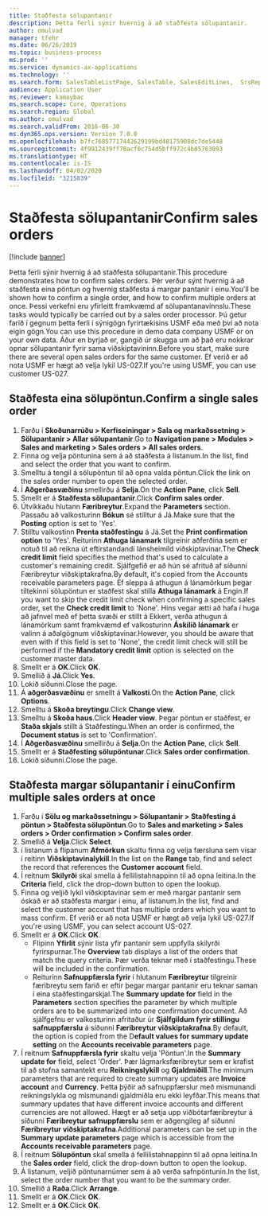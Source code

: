 ```yaml
---
title: Staðfesta sölupantanir
description: Þetta ferli sýnir hvernig á að staðfesta sölupantanir.
author: omulvad
manager: tfehr
ms.date: 06/26/2019
ms.topic: business-process
ms.prod: ''
ms.service: dynamics-ax-applications
ms.technology: ''
ms.search.form: SalesTableListPage, SalesTable, SalesEditLines,  SrsReportViewerForm, CustConfirmJournal, SysQueryForm, SysQueryFieldLookUp, SysLookup, SalesParmIdLookup
audience: Application User
ms.reviewer: kamaybac
ms.search.scope: Core, Operations
ms.search.region: Global
ms.author: omulvad
ms.search.validFrom: 2016-06-30
ms.dyn365.ops.version: Version 7.0.0
ms.openlocfilehash: b7fc76857717442629199bd48175908dc7de5448
ms.sourcegitcommit: 4f9912439ff78acf0c754d5bff972c4b85763093
ms.translationtype: HT
ms.contentlocale: is-IS
ms.lasthandoff: 04/02/2020
ms.locfileid: "3215839"
---
```

# <a name="confirm-sales-orders"></a><span data-ttu-id="778c0-103">Staðfesta sölupantanir</span><span class="sxs-lookup"><span data-stu-id="778c0-103">Confirm sales orders</span></span>

[!include [banner](../../includes/banner.md)]

<span data-ttu-id="778c0-104">Þetta ferli sýnir hvernig á að staðfesta sölupantanir.</span><span class="sxs-lookup"><span data-stu-id="778c0-104">This procedure demonstrates how to confirm sales orders.</span></span> <span data-ttu-id="778c0-105">Þér verður sýnt hvernig á að staðfesta eina pöntun og hvernig staðfesta á margar pantanir í einu.</span><span class="sxs-lookup"><span data-stu-id="778c0-105">You'll be shown how to confirm a single order, and how to confirm multiple orders at once.</span></span> <span data-ttu-id="778c0-106">Þessi verkefni eru yfirleitt framkvæmd af sölupantanavinnslu.</span><span class="sxs-lookup"><span data-stu-id="778c0-106">These tasks would typically be carried out by a sales order processor.</span></span> <span data-ttu-id="778c0-107">Þú getur farið í gegnum þetta ferli í sýnigögn fyrirtækisins USMF eða með því að nota eigin gögn.</span><span class="sxs-lookup"><span data-stu-id="778c0-107">You can use this procedure in demo data company USMF or on your own data.</span></span> <span data-ttu-id="778c0-108">Áður en byrjað er, gangið úr skugga um að það eru nokkrar opnar sölupantanir fyrir sama viðskiptavininn.</span><span class="sxs-lookup"><span data-stu-id="778c0-108">Before you start, make sure there are several open sales orders for the same customer.</span></span> <span data-ttu-id="778c0-109">Ef verið er að nota USMF er hægt að velja lykil US-027.</span><span class="sxs-lookup"><span data-stu-id="778c0-109">If you're using USMF, you can use customer US-027.</span></span>


## <a name="confirm-a-single-sales-order"></a><span data-ttu-id="778c0-110">Staðfesta eina sölupöntun.</span><span class="sxs-lookup"><span data-stu-id="778c0-110">Confirm a single sales order</span></span>
1. <span data-ttu-id="778c0-111">Farðu í **Skoðunarrúðu > Kerfiseiningar > Sala og markaðssetning > Sölupantanir > Allar sölupantanir**.</span><span class="sxs-lookup"><span data-stu-id="778c0-111">Go to **Navigation pane > Modules > Sales and marketing > Sales orders > All sales orders**.</span></span>
2. <span data-ttu-id="778c0-112">Finna og velja pöntunina sem á að staðfesta á listanum.</span><span class="sxs-lookup"><span data-stu-id="778c0-112">In the list, find and select the order that you want to confirm.</span></span>
3. <span data-ttu-id="778c0-113">Smelltu á tengil á sölupöntun til að opna valda pöntun.</span><span class="sxs-lookup"><span data-stu-id="778c0-113">Click the link on the sales order number to open the selected order.</span></span>
4. <span data-ttu-id="778c0-114">Í **Aðgerðasvæðinu** smellirðu á **Selja**.</span><span class="sxs-lookup"><span data-stu-id="778c0-114">On the **Action Pane**, click **Sell**.</span></span>
5. <span data-ttu-id="778c0-115">Smellt er á **Staðfesta sölupantanir**.</span><span class="sxs-lookup"><span data-stu-id="778c0-115">Click **Confirm sales order**.</span></span>
6. <span data-ttu-id="778c0-116">Útvíkkaðu hlutann **Færibreytur**.</span><span class="sxs-lookup"><span data-stu-id="778c0-116">Expand the **Parameters** section.</span></span> <span data-ttu-id="778c0-117">Passaðu að valkosturinn **Bókun** sé stilltur á Já.</span><span class="sxs-lookup"><span data-stu-id="778c0-117">Make sure that the **Posting** option is set to 'Yes'.</span></span>  
7. <span data-ttu-id="778c0-118">Stilltu valkostinn **Prenta staðfestingu** á Já.</span><span class="sxs-lookup"><span data-stu-id="778c0-118">Set the **Print confirmation option** to 'Yes'.</span></span> <span data-ttu-id="778c0-119">Reiturinn **Athuga lánamark** tilgreinir aðferðina sem er notuð til að reikna út eftirstandandi lánsheimild viðskiptavinar.</span><span class="sxs-lookup"><span data-stu-id="778c0-119">The **Check credit limit** field specifies the method that's used to calculate a customer's remaining credit.</span></span> <span data-ttu-id="778c0-120">Sjálfgefið er að hún sé afrituð af síðunni Færibreytur viðskiptakrafna.</span><span class="sxs-lookup"><span data-stu-id="778c0-120">By default, it's copied from the Accounts receivable parameters page.</span></span> <span data-ttu-id="778c0-121">Ef sleppa á athugun á lánamörkum þegar tiltekinni sölupöntun er staðfest skal stilla **Athuga lánamark** á Engin.</span><span class="sxs-lookup"><span data-stu-id="778c0-121">If you want to skip the credit limit check when confirming a specific sales order, set the **Check credit limit** to 'None'.</span></span> <span data-ttu-id="778c0-122">Hins vegar ætti að hafa í huga að jafnvel með ef þetta svæði er stillt á Ekkert, verða athugun á lánamörkum samt framkvæmd ef valkosturinn **Áskilið lánamark** er valinn á aðalgögnum viðskiptavinar.</span><span class="sxs-lookup"><span data-stu-id="778c0-122">However, you should be aware that even with if this field is set to 'None', the credit limit check will still be performed if the **Mandatory credit limit** option is selected on the customer master data.</span></span> 
8. <span data-ttu-id="778c0-123">Smellt er á **OK**.</span><span class="sxs-lookup"><span data-stu-id="778c0-123">Click **OK**.</span></span>
9. <span data-ttu-id="778c0-124">Smellið á **Já**.</span><span class="sxs-lookup"><span data-stu-id="778c0-124">Click **Yes**.</span></span>
10. <span data-ttu-id="778c0-125">Lokið síðunni.</span><span class="sxs-lookup"><span data-stu-id="778c0-125">Close the page.</span></span>
11. <span data-ttu-id="778c0-126">Á **aðgerðasvæðinu** er smellt á **Valkosti**.</span><span class="sxs-lookup"><span data-stu-id="778c0-126">On the **Action Pane**, click **Options**.</span></span>
12. <span data-ttu-id="778c0-127">Smelltu á **Skoða breytingu**.</span><span class="sxs-lookup"><span data-stu-id="778c0-127">Click **Change view**.</span></span>
13. <span data-ttu-id="778c0-128">Smelltu á **Skoða haus**.</span><span class="sxs-lookup"><span data-stu-id="778c0-128">Click **Header view**.</span></span> <span data-ttu-id="778c0-129">Þegar pöntun er staðfest, er **Staða skjals** stillt á Staðfestingu.</span><span class="sxs-lookup"><span data-stu-id="778c0-129">When an order is confirmed, the **Document status** is set to 'Confirmation'.</span></span> 
14. <span data-ttu-id="778c0-130">Í **Aðgerðasvæðinu** smellirðu á **Selja**.</span><span class="sxs-lookup"><span data-stu-id="778c0-130">On the **Action Pane**, click **Sell**.</span></span>
15. <span data-ttu-id="778c0-131">Smellt er á **Staðfesting sölupöntunar**.</span><span class="sxs-lookup"><span data-stu-id="778c0-131">Click **Sales order confirmation**.</span></span>
16. <span data-ttu-id="778c0-132">Lokið síðunni.</span><span class="sxs-lookup"><span data-stu-id="778c0-132">Close the page.</span></span>

## <a name="confirm-multiple-sales-orders-at-once"></a><span data-ttu-id="778c0-133">Staðfesta margar sölupantanir í einu</span><span class="sxs-lookup"><span data-stu-id="778c0-133">Confirm multiple sales orders at once</span></span>
1. <span data-ttu-id="778c0-134">Farðu í **Sölu og markaðssetningu > Sölupantanir > Staðfesting á pöntun > Staðfesta sölupöntun**.</span><span class="sxs-lookup"><span data-stu-id="778c0-134">Go to **Sales and marketing > Sales orders > Order confirmation > Confirm sales order**.</span></span>
2. <span data-ttu-id="778c0-135">Smellið á **Velja**.</span><span class="sxs-lookup"><span data-stu-id="778c0-135">Click **Select**.</span></span>
3. <span data-ttu-id="778c0-136">í listanum á flipanum **Afmörkun** skaltu finna og velja færsluna sem vísar í reitinn **Viðskiptavinalykill**.</span><span class="sxs-lookup"><span data-stu-id="778c0-136">In the list on the **Range** tab, find and select the record that references the **Customer account** field.</span></span>
4. <span data-ttu-id="778c0-137">Í reitnum **Skilyrði** skal smella á fellilistahnappinn til að opna leitina.</span><span class="sxs-lookup"><span data-stu-id="778c0-137">In the **Criteria** field, click the drop-down button to open the lookup.</span></span>
5. <span data-ttu-id="778c0-138">Finna og veljið lykil viðskiptavinar sem er með margar pantanir sem óskað er að staðfesta margar í einu, af listanum.</span><span class="sxs-lookup"><span data-stu-id="778c0-138">In the list, find and select the customer account that has multiple orders which you want to mass confirm.</span></span> <span data-ttu-id="778c0-139">Ef verið er að nota USMF er hægt að velja lykil US-027.</span><span class="sxs-lookup"><span data-stu-id="778c0-139">If you're using USMF, you can select account US-027.</span></span>  
6. <span data-ttu-id="778c0-140">Smellt er á **OK**.</span><span class="sxs-lookup"><span data-stu-id="778c0-140">Click **OK**.</span></span>
    - <span data-ttu-id="778c0-141">Flipinn **Yfirlit** sýnir lista yfir pantanir sem uppfylla skilyrði fyrirspurnar.</span><span class="sxs-lookup"><span data-stu-id="778c0-141">The **Overview** tab displays a list of the orders that match the query criteria.</span></span> <span data-ttu-id="778c0-142">Þær verða teknar með í staðfestingu.</span><span class="sxs-lookup"><span data-stu-id="778c0-142">These will be included in the confirmation.</span></span>  
    - <span data-ttu-id="778c0-143">Reiturinn **Safnuppfærsla fyrir** í hlutanum **Færibreytur** tilgreinir færibreytu sem farið er eftir þegar margar pantanir eru teknar saman í eina staðfestingarskjal.</span><span class="sxs-lookup"><span data-stu-id="778c0-143">The **Summary update for** field in the **Parameters** section specifies the parameter by which multiple orders are to be summarized into one confirmation document.</span></span> <span data-ttu-id="778c0-144">Að sjálfgefnu er valkosturinn afritaður úr **Sjálfgildum fyrir stillingu safnuppfærslu** á síðunni **Færibreytur viðskiptakrafna**.</span><span class="sxs-lookup"><span data-stu-id="778c0-144">By default, the option is copied from the D**efault values for summary update setting** on the **Accounts receivable parameters** page.</span></span>  
7. <span data-ttu-id="778c0-145">Í reitnum **Safnuppfærsla fyrir** skaltu velja 'Pöntun'.</span><span class="sxs-lookup"><span data-stu-id="778c0-145">In the **Summary update for** field, select 'Order'.</span></span> <span data-ttu-id="778c0-146">Þær lágmarksfæribreytur sem er krafist til að stofna samantekt eru **Reikningslykill** og **Gjaldmiðill**.</span><span class="sxs-lookup"><span data-stu-id="778c0-146">The minimum parameters that are required to create summary updates are **Invoice account** and **Currency**.</span></span> <span data-ttu-id="778c0-147">Þetta þýðir að safnuppfærslur með mismunandi reikningslykla og mismunandi gjaldmiðla eru ekki leyfðar.</span><span class="sxs-lookup"><span data-stu-id="778c0-147">This means that summary updates that have different invoice accounts and different currencies are not allowed.</span></span> <span data-ttu-id="778c0-148">Hægt er að setja upp viðbótarfæribreytur á síðunni **Færibreytur safnuppfærslu** sem er aðgengileg af síðunni **Færibreytur viðskiptakrafna**.</span><span class="sxs-lookup"><span data-stu-id="778c0-148">Additional parameters can be set up in the **Summary update parameters** page which is accessible from the **Accounts receivable parameters** page.</span></span> 
8. <span data-ttu-id="778c0-149">Í reitnum **Sölupöntun** skal smella á fellilistahnappinn til að opna leitina.</span><span class="sxs-lookup"><span data-stu-id="778c0-149">In the **Sales order** field, click the drop-down button to open the lookup.</span></span>
9. <span data-ttu-id="778c0-150">Á listanum, veljið pöntunarnúmer sem á að verða safnpöntunin.</span><span class="sxs-lookup"><span data-stu-id="778c0-150">In the list, select the order number that you want to be the summary order.</span></span>
10. <span data-ttu-id="778c0-151">Smellið á **Raða**.</span><span class="sxs-lookup"><span data-stu-id="778c0-151">Click **Arrange**.</span></span>
11. <span data-ttu-id="778c0-152">Smellt er á **OK**.</span><span class="sxs-lookup"><span data-stu-id="778c0-152">Click **OK**.</span></span>
12. <span data-ttu-id="778c0-153">Smellt er á **OK**.</span><span class="sxs-lookup"><span data-stu-id="778c0-153">Click **OK**.</span></span>

